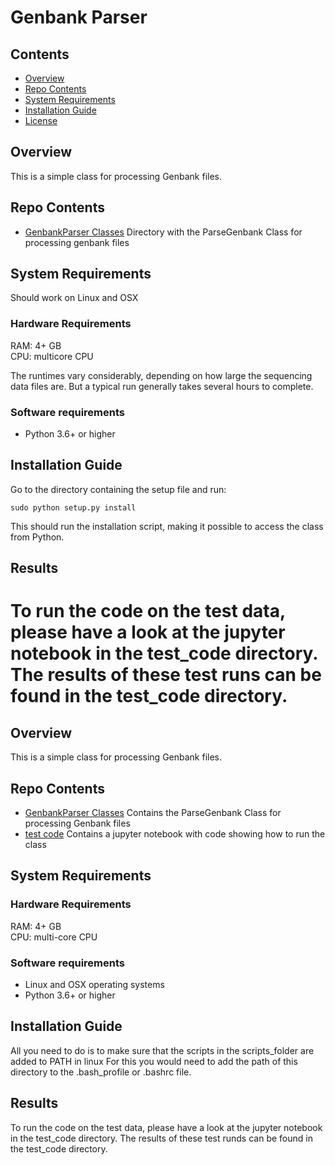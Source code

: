 # Genbank Parser

## Contents

- [Overview](#overview)
- [Repo Contents](#repo-contents)
- [System Requirements](#system-requirements)
- [Installation Guide](#installation-guide)
- [License](./LICENSE)

## Overview

This is a simple class for processing Genbank files.

## Repo Contents

- [GenbankParser Classes](./GenbankParser/Classes) Directory with the ParseGenbank Class for processing genbank files

## System Requirements

Should work on Linux and OSX

### Hardware Requirements

RAM: 4+ GB  
CPU: multicore CPU

The runtimes vary considerably, depending on how large the sequencing data files are.
But a typical run generally takes several hours to complete.

### Software requirements

 - Python 3.6+ or higher

## Installation Guide

Go to the directory containing the setup file and run:

```
sudo python setup.py install
```

This should run the installation script, making it possible to access the class from Python.

## Results

To run the code on the test data, please have a look at the jupyter notebook in the test_code directory.
The results of these test runs can be found in the test_code directory.
=======

## Overview

This is a simple class for processing Genbank files.

## Repo Contents

- [GenbankParser Classes](./GenbankParser/Classes) Contains the ParseGenbank Class for processing Genbank files
- [test code](./test_code) Contains a jupyter notebook with code showing how to run the class

## System Requirements

### Hardware Requirements

RAM: 4+ GB  
CPU: multi-core CPU


### Software requirements

 - Linux and OSX operating systems
 - Python 3.6+ or higher 

## Installation Guide

All you need to do is to make sure that the scripts in the scripts_folder are added to PATH in linux
For this you would need to add the path of this directory to the .bash_profile or .bashrc file.

## Results

To run the code on the test data, please have a look at the jupyter notebook in the test_code directory.
The results of these test runds can be found in the test_code directory.
